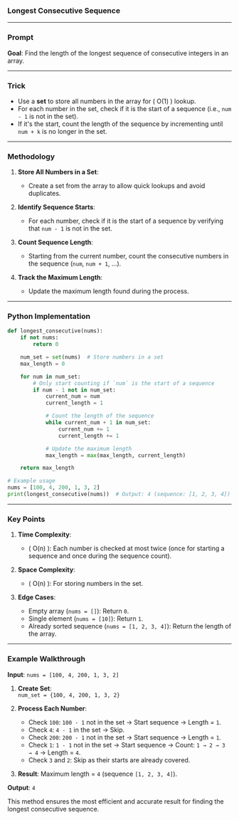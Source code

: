 ### **Longest Consecutive Sequence**

---

### **Prompt**  
**Goal**: Find the length of the longest sequence of consecutive integers in an array.  

---

### **Trick**  
- Use a **set** to store all numbers in the array for \( O(1) \) lookup.  
- For each number in the set, check if it is the start of a sequence (i.e., `num - 1` is not in the set).  
- If it's the start, count the length of the sequence by incrementing until `num + k` is no longer in the set.  

---

### **Methodology**  

1. **Store All Numbers in a Set**:  
   - Create a set from the array to allow quick lookups and avoid duplicates.  

2. **Identify Sequence Starts**:  
   - For each number, check if it is the start of a sequence by verifying that `num - 1` is not in the set.  

3. **Count Sequence Length**:  
   - Starting from the current number, count the consecutive numbers in the sequence (`num`, `num + 1`, ...).  

4. **Track the Maximum Length**:  
   - Update the maximum length found during the process.  

---

### **Python Implementation**  

```python
def longest_consecutive(nums):
    if not nums:
        return 0

    num_set = set(nums)  # Store numbers in a set
    max_length = 0

    for num in num_set:
        # Only start counting if `num` is the start of a sequence
        if num - 1 not in num_set:
            current_num = num
            current_length = 1

            # Count the length of the sequence
            while current_num + 1 in num_set:
                current_num += 1
                current_length += 1

            # Update the maximum length
            max_length = max(max_length, current_length)

    return max_length

# Example usage
nums = [100, 4, 200, 1, 3, 2]
print(longest_consecutive(nums))  # Output: 4 (sequence: [1, 2, 3, 4])
```

---

### **Key Points**  

1. **Time Complexity**:  
   - \( O(n) \): Each number is checked at most twice (once for starting a sequence and once during the sequence count).  

2. **Space Complexity**:  
   - \( O(n) \): For storing numbers in the set.  

3. **Edge Cases**:  
   - Empty array (`nums = []`): Return `0`.  
   - Single element (`nums = [10]`): Return `1`.  
   - Already sorted sequence (`nums = [1, 2, 3, 4]`): Return the length of the array.  

---

### **Example Walkthrough**  

**Input**: `nums = [100, 4, 200, 1, 3, 2]`  

1. **Create Set**:  
   `num_set = {100, 4, 200, 1, 3, 2}`  

2. **Process Each Number**:  
   - Check `100`: `100 - 1` not in the set → Start sequence → Length = `1`.  
   - Check `4`: `4 - 1` in the set → Skip.  
   - Check `200`: `200 - 1` not in the set → Start sequence → Length = `1`.  
   - Check `1`: `1 - 1` not in the set → Start sequence → Count: `1 → 2 → 3 → 4` → Length = `4`.  
   - Check `3` and `2`: Skip as their starts are already covered.  

3. **Result**: Maximum length = `4` (sequence `[1, 2, 3, 4]`).  

**Output**: `4`  

This method ensures the most efficient and accurate result for finding the longest consecutive sequence.